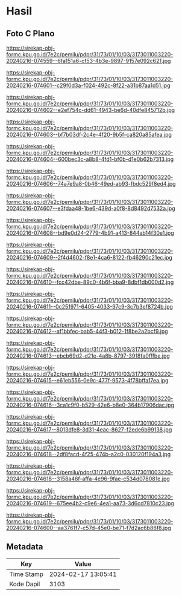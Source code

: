 # Hasil

## Foto C Plano

https://sirekap-obj-formc.kpu.go.id/7e2c/pemilu/pdpr/31/73/01/10/03/3173011003220-20240216-074559--6fa151a6-cf53-4b3e-9897-9157e092c621.jpg

https://sirekap-obj-formc.kpu.go.id/7e2c/pemilu/pdpr/31/73/01/10/03/3173011003220-20240216-074601--c29f0d3a-f024-492c-8f22-a31b87aa1d51.jpg

https://sirekap-obj-formc.kpu.go.id/7e2c/pemilu/pdpr/31/73/01/10/03/3173011003220-20240216-074602--e2ef754c-dd61-4943-be6d-40dfe845712b.jpg

https://sirekap-obj-formc.kpu.go.id/7e2c/pemilu/pdpr/31/73/01/10/03/3173011003220-20240216-074603--bf7b03df-2c4e-4f20-9b5f-ca820a85afea.jpg

https://sirekap-obj-formc.kpu.go.id/7e2c/pemilu/pdpr/31/73/01/10/03/3173011003220-20240216-074604--600bec3c-a8b8-4fd1-bf0b-d1e0b62b7313.jpg

https://sirekap-obj-formc.kpu.go.id/7e2c/pemilu/pdpr/31/73/01/10/03/3173011003220-20240216-074606--74a7e9a8-0b46-49ed-ab93-fbdc529f8ed4.jpg

https://sirekap-obj-formc.kpu.go.id/7e2c/pemilu/pdpr/31/73/01/10/03/3173011003220-20240216-074607--e3fdaa48-1be6-439d-a0f8-8d8492d7532a.jpg

https://sirekap-obj-formc.kpu.go.id/7e2c/pemilu/pdpr/31/73/01/10/03/3173011003220-20240216-074608--bd9e0d24-2779-4b91-a413-844ab14f30e1.jpg

https://sirekap-obj-formc.kpu.go.id/7e2c/pemilu/pdpr/31/73/01/10/03/3173011003220-20240216-074609--2f4d4602-f8e1-4ca6-8122-fb46290c21ec.jpg

https://sirekap-obj-formc.kpu.go.id/7e2c/pemilu/pdpr/31/73/01/10/03/3173011003220-20240216-074610--fcc42dbe-89c0-4b6f-bba9-8dbf1db000d2.jpg

https://sirekap-obj-formc.kpu.go.id/7e2c/pemilu/pdpr/31/73/01/10/03/3173011003220-20240216-074611--0c251971-6405-4033-97c9-3c7b3ef8724b.jpg

https://sirekap-obj-formc.kpu.go.id/7e2c/pemilu/pdpr/31/73/01/10/03/3173011003220-20240216-074612--af1bbfec-bab5-44f3-b012-1f8be2a2bcf9.jpg

https://sirekap-obj-formc.kpu.go.id/7e2c/pemilu/pdpr/31/73/01/10/03/3173011003220-20240216-074613--ebcb69d2-d21e-4a8b-8797-3918fa0fffbe.jpg

https://sirekap-obj-formc.kpu.go.id/7e2c/pemilu/pdpr/31/73/01/10/03/3173011003220-20240216-074615--e61eb556-0e9c-477f-9573-4f78bffa17ea.jpg

https://sirekap-obj-formc.kpu.go.id/7e2c/pemilu/pdpr/31/73/01/10/03/3173011003220-20240216-074616--3ca1c9f0-b529-42e6-b8e0-364b17906dac.jpg

https://sirekap-obj-formc.kpu.go.id/7e2c/pemilu/pdpr/31/73/01/10/03/3173011003220-20240216-074617--8013dfe8-3d31-4eac-8627-f2ede6b99138.jpg

https://sirekap-obj-formc.kpu.go.id/7e2c/pemilu/pdpr/31/73/01/10/03/3173011003220-20240216-074618--2df8facd-4f25-474b-a2c0-030120f194a3.jpg

https://sirekap-obj-formc.kpu.go.id/7e2c/pemilu/pdpr/31/73/01/10/03/3173011003220-20240216-074618--3158a46f-affa-4e96-9fae-c534d078081e.jpg

https://sirekap-obj-formc.kpu.go.id/7e2c/pemilu/pdpr/31/73/01/10/03/3173011003220-20240216-074619--675ee4b2-c9e6-4ea1-aa73-3d6cd7810c23.jpg

https://sirekap-obj-formc.kpu.go.id/7e2c/pemilu/pdpr/31/73/01/10/03/3173011003220-20240216-074600--aa3761f7-c57d-45e0-be71-f7d2ac6b86f8.jpg


## Metadata

| Key        | Value               |
| ---------- | ------------------- |
| Time Stamp | 2024-02-17 13:05:41 |
| Kode Dapil | 3103                |



